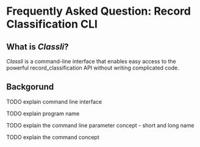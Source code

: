 # Frequently Asked Question: Record Classification CLI

## What is _Classli_?
_Classli_ is a command-line interface that enables easy access to the powerful record_classification API without writing complicated code.

## Backgorund

TODO explain command line interface

TODO explain program name

TODO explain the command line parameter concept - short and long name

TODO explain the command concept
